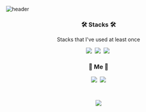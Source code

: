 ![header](https://capsule-render.vercel.app/api?type=soft&color=auto&height=150&section=header&text=ChoSuhye&fontSize=70&animation=twinkling)


<h3 align="center">🛠 Stacks 🛠</h3>

<p align="center"> Stacks that I've used at least once </p>

<p align="center">
  <img src="https://img.shields.io/badge/Python-3766AB?style=flat-square&logo=Python&logoColor=white"/></a>&nbsp 
  <img src="https://img.shields.io/badge/R-75AADB?style=flat-square&logo=R&logoColor=white"/></a>&nbsp 
  <img src="https://img.shields.io/badge/SQL-A4373A?style=flat-square&logo=Microsoft Access&logoColor=white"/></a>&nbsp 
 
<br>


<h3 align="center"> 🧸 Me 🧸 </h3>
<p align="center">
  <a href="https://suhye.tistory.com/"><img src="https://img.shields.io/badge/Blog-11B48A?style=flat-square&logo=Tistory&logoColor=white&link=https://https://suhye.tistory.com/"/></a>&nbsp
  <a href="mailto:201812432@kyonggi.ac.kr"><img src="https://img.shields.io/badge/Gmail-d14836?style=flat-square&logo=Gmail&logoColor=white&link=201812432@kyonggi.ac.kr"/></a>
</p>
<br>

<p align="center">
  <a href="https://hits.seeyoufarm.com"><img src="https://hits.seeyoufarm.com/api/count/incr/badge.svg?url=http%3A%2F%2Fgithub.com%2Fsuhyehye&count_bg=%233995D0&title_bg=%23555555&icon=github.svg&icon_color=%23E7E7E7&title=hits&edge_flat=false"/></a>
</p>
